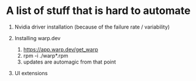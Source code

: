 # A list of stuff that is hard to automate

1. Nvidia driver installation (because of the failure rate / variability)

2. Installing warp.dev
    1. https://app.warp.dev/get_warp
    2. rpm -i ./warp*.rpm
    3. updates are automagic from that point

3. UI extensions
